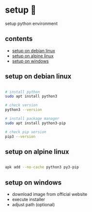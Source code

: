 <!-- omit in toc -->
# setup 💾

setup python environment

<!-- omit in toc -->
## contents

- [setup on debian linux](#setup-on-debian-linux)
- [setup on alpine linux](#setup-on-alpine-linux)
- [setup on windows](#setup-on-windows)

## setup on debian linux

```sh

# install python
sudo apt install python3

# check version
python3 --version

# install package manager
sudo apt install python3-pip

# check pip version
pip3 --version

```

## setup on alpine linux

```sh

apk add --no-cache python3 py3-pip

```

## setup on windows

- download image from official website
- execute installer
- adjust path (optional)
